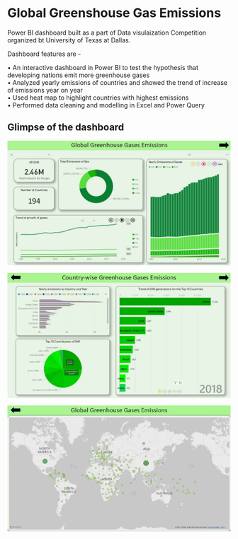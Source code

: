 # Global Greenshouse Gas Emissions
Power BI dashboard built as a part of Data visulaization Competition organized bt University of Texas at Dallas.

Dashboard features are -

• An interactive dashboard in Power BI to test the hypothesis that developing nations emit more greenhouse gases  
• Analyzed yearly emissions of countries and showed the trend of increase of emissions year on year   
• Used heat map to highlight countries with highest emissions   
• Performed data cleaning and modelling in Excel and Power Query

## Glimpse of the dashboard

![image](https://github.com/anushkaparadkar/global-greenshouse-gas-emissions/blob/main/Page1_dashboard.jpg)

![image](https://github.com/anushkaparadkar/global-greenshouse-gas-emissions/blob/main/Page2_dashboard.jpg)

![image](https://github.com/anushkaparadkar/global-greenshouse-gas-emissions/blob/main/Page3_dashboard.jpg)








